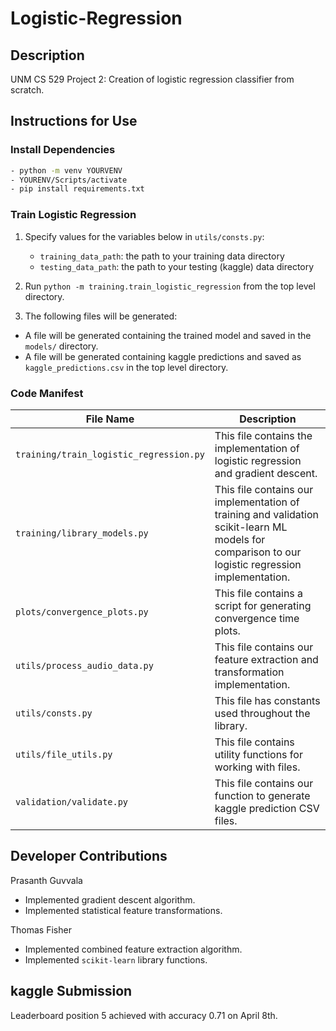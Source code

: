 # Logistic-Regression

## Description

UNM CS 529 Project 2: Creation of logistic regression classifier from scratch.

## Instructions for Use

### Install Dependencies
```bash
- python -m venv YOURVENV
- YOURENV/Scripts/activate
- pip install requirements.txt
```

### Train Logistic Regression

1. Specify values for the variables below in `utils/consts.py`:
   - `training_data_path`: the path to your training data directory
   - `testing_data_path`: the path to your testing (kaggle) data directory

2. Run `python -m training.train_logistic_regression` from the top level directory.

3. The following files will be generated:
- A file will be generated containing the trained model and saved in the `models/` directory.
- A file will be generated containing kaggle predictions and saved as `kaggle_predictions.csv` in the top level directory.


### Code Manifest
| File Name | Description |
| --- | --- |
| `training/train_logistic_regression.py` | This file contains the implementation of logistic regression and gradient descent. |
| `training/library_models.py` | This file contains our implementation of training and validation scikit-learn ML models for comparison to our logistic regression implementation.  |
| `plots/convergence_plots.py` | This file contains a script for generating convergence time plots.  |
| `utils/process_audio_data.py` | This file contains our feature extraction and transformation implementation.  |
| `utils/consts.py` | This file has constants used throughout the library.  |
| `utils/file_utils.py` | This file contains utility functions for working with files. |
| `validation/validate.py` | This file contains our function to generate kaggle prediction CSV files. |


## Developer Contributions

Prasanth Guvvala
- Implemented gradient descent algorithm.
- Implemented statistical feature transformations.

Thomas Fisher
- Implemented combined feature extraction algorithm.
- Implemented `scikit-learn` library functions.

## kaggle Submission

Leaderboard position 5 achieved with accuracy 0.71 on April 8th.

